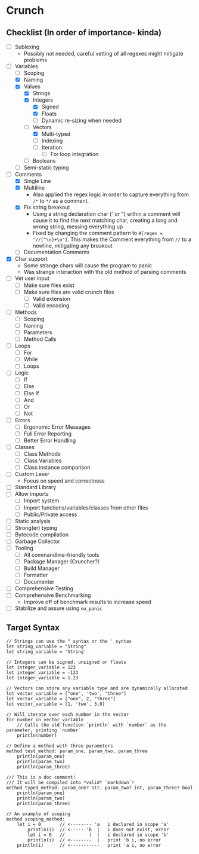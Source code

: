 # Crunch

## Checklist (In order of importance- kinda)

- [ ] Sublexing
    - Possibly not needed, careful vetting of all regexes might mitigate problems
- [ ] Variables
    - [ ] Scoping
    - [X] Naming
    - [X] Values
        - [X] Strings
        - [X] Integers
            - [X] Signed
            - [X] Floats
            - [ ] Dynamic re-sizing when needed
        - [ ] Vectors
            - [X] Multi-typed
            - [ ] Indexing
            - [ ] Iteration
                - [ ] For loop integration
        - [ ] Booleans
    - [ ] Semi-static typing
- [ ] Comments
    - [X] Single Line
    - [X] Multiline
        - Also applied the regex logic in order to capture everything from `/*` to `*/` as a comment.
    - [X] Fix string breakout
        - Using a string declaration char (' or ") within a comment will cause it to find the next matching char, creating a long and wrong string, messing everything up
        - Fixed by changing the comment pattern to `#[regex = "//[^\n]+\n"]`. This makes the Comment everything from `//` to a newline, mitigating any breakout
    - [ ] Documentation Comments
- [X] Char support
    - Some strange chars will cause the program to panic
    - Was strange interaction with the old method of parsing comments
- [ ] Vet user input
    - [ ] Make sure files exist
    - [ ] Make sure files are valid crunch files
        - [ ] Valid extension
        - [ ] Valid encoding
- [ ] Methods
    - [ ] Scoping
    - [ ] Naming
    - [ ] Parameters
    - [ ] Method Calls
- [ ] Loops
    - [ ] For
    - [ ] While
    - [ ] Loops
- [ ] Logic
    - [ ] If
    - [ ] Else
    - [ ] Else If
    - [ ] And
    - [ ] Or
    - [ ] Not
- [ ] Errors
    - [ ] Ergonomic Error Messages
    - [ ] Full Error Reporting
    - [ ] Better Error Handling
- [ ] Classes
    - [ ] Class Methods
    - [ ] Class Variables
    - [ ] Class instance comparison
- [ ] Custom Lexer
    - Focus on speed and correctness
- [ ] Standard Library
- [ ] Allow imports
    - [ ] Import system
    - [ ] Import functions/variables/classes from other files
    - [ ] Public/Private access
- [ ] Static analysis
- [ ] Strong(er) typing
- [ ] Bytecode compilation
- [ ] Garbage Collector
- [ ] Tooling
    - [ ] All commandline-friendly tools
    - [ ] Package Manager (Cruncher?)
    - [ ] Build Manager
    - [ ] Formatter
    - [ ] Documenter
- [ ] Comprehensive Testing
- [ ] Comprehensive Benchmarking
    - Improve off of benchmark results to increase speed
- [ ] Stabilize and assure using `no_panic`

## Target Syntax

```crunch
// Strings can use the " syntax or the ' syntax
let string_variable = "String"
let string_variable = 'String'

// Integers can be signed, unsigned or floats
let integer_variable = 123
let integer_variable = -123
let integer_variable = 1.23

// Vectors can store any variable type and are dynamically allocated
let vector_variable = ["one", 'two', "three"]
let vector_variable = ["one", 2, "three"]
let vector_variable = [1, 'two', 3.0]

// Will iterate over each number in the vector
for number in vector_variable
    // Calls the std function `println` with `number` as the parameter, printing `number`
    println(number)

// Define a method with three parameters
method test_method: param_one, param_two, param_three
    println(param_one)
    println(param_two)
    println(param_three)

/// This is a doc comment!
/// It will be compiled into *valid* `markdown`!
method typed_method: param_one? str, param_two? int, param_three? bool
    println(param_one)
    println(param_two)
    println(param_three)

// An example of scoping
method scoping_method:
    let i = 0       // <-------- 'a   i declared in scope 'a'
        println(i)  // <----- 'b  |   i does not exist, error
        let i = 0   //         |  |   i declared in scope 'b'
        println(i)  // <--------  |   print 'b i, no error
    println(i)      // <-----------   print 'a i, no error
```
